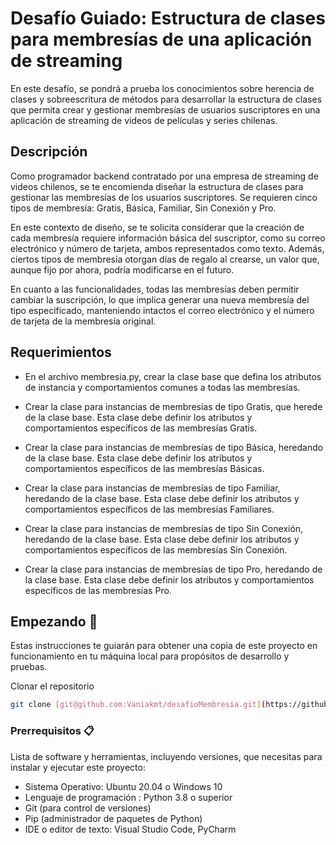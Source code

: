 # Desafío Guiado: Estructura de clases para membresías de una aplicación de streaming

En este desafío, se pondrá a prueba los conocimientos sobre herencia de clases y sobreescritura de métodos para desarrollar la estructura de clases que permita crear y gestionar membresías de usuarios suscriptores en una aplicación de streaming de videos de películas y series chilenas.

## Descripción

Como programador backend contratado por una empresa de streaming de videos chilenos, se te encomienda diseñar la estructura de clases para gestionar las membresías de los usuarios suscriptores. Se requieren cinco tipos de membresía: Gratis, Básica, Familiar, Sin Conexión y Pro.

En este contexto de diseño, se te solicita considerar que la creación de cada membresía requiere información básica del suscriptor, como su correo electrónico y número de tarjeta, ambos representados como texto. Además, ciertos tipos de membresía otorgan días de regalo al crearse, un valor que, aunque fijo por ahora, podría modificarse en el futuro.

En cuanto a las funcionalidades, todas las membresías deben permitir cambiar la suscripción, lo que implica generar una nueva membresía del tipo especificado, manteniendo intactos el correo electrónico y el número de tarjeta de la membresía original.

## Requerimientos

- En el archivo membresia.py, crear la clase base que defina los atributos de instancia y comportamientos comunes a todas las membresías.

- Crear la clase para instancias de membresías de tipo Gratis, que herede de la clase base. Esta clase debe definir los atributos y comportamientos específicos de las membresías Gratis.

- Crear la clase para instancias de membresías de tipo Básica, heredando de la clase base. Esta clase debe definir los atributos y comportamientos específicos de las membresías Básicas.

- Crear la clase para instancias de membresías de tipo Familiar, heredando de la clase base. Esta clase debe definir los atributos y comportamientos específicos de las membresías Familiares.

- Crear la clase para instancias de membresías de tipo Sin Conexión, heredando de la clase base. Esta clase debe definir los atributos y comportamientos específicos de las membresías Sin Conexión.

- Crear la clase para instancias de membresías de tipo Pro, heredando de la clase base. Esta clase debe definir los atributos y comportamientos específicos de las membresías Pro.

## Empezando 🚀

Estas instrucciones te guiarán para obtener una copia de este proyecto en funcionamiento en tu máquina local para propósitos de desarrollo y pruebas.

Clonar el repositorio

```bash
git clone [git@github.com:Vaniakmt/desafioMembresia.git](https://github.com/Vaniakmt/desafioMembresia.git)
```

### Prerrequisitos 📋

Lista de software y herramientas, incluyendo versiones, que necesitas para instalar y ejecutar este proyecto:

- Sistema Operativo: Ubuntu 20.04 o Windows 10
- Lenguaje de programación : Python 3.8 o superior
- Git (para control de versiones)
- Pip (administrador de paquetes de Python)
- IDE o editor de texto: Visual Studio Code, PyCharm
